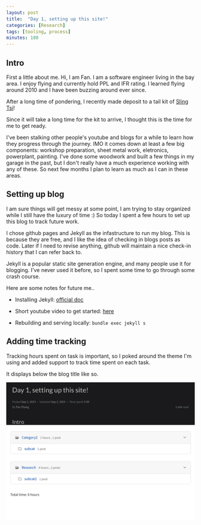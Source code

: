 ```yaml
---
layout: post
title:  "Day 1, setting up this site!"
categories: [Research]
tags: [tooling, process]
minutes: 180
---
```


## Intro

First a little about me. Hi, I am Fan. I am a software engineer living in the bay area. I enjoy flying and currently hold PPL and IFR rating. I learned flying around 2010 and I have been buzzing around ever since.

After a long time of pondering, I recently made deposit to a tail kit
of [Sling Tsi](https://www.airplanefactory.com/aircraft/sling-tsi/)!

Since it will take a long time for the kit to arrive, I thought this is the time for me to get ready. 

I've been stalking other people's youtube and blogs for a while to learn how they progress through the journey. IMO it comes down at least a few big components: workshop preparation, sheet metal work, eletronics, powerplant, painting.  I've done some woodwork and built a few things in my garage in the past, but I don't really have a much experience working with any of these. So next few months I plan to learn as much as I can in these areas.

## Setting up blog

I am sure things will get messy at some point, I am trying to stay organized while I still have the luxury of time :) So today I spent a few hours to set up this blog to track future work.

I chose github pages and Jekyll as the infastructure to run my blog. This is because they are free, and I like the idea of checking in blogs posts as code. Later if I need to revise anything, github will maintain a nice check-in history that I can refer back to.

Jekyll is a popular static site generation engine, and many people use it for blogging. I've never used it before, so I spent some time to go through some crash course.

Here are some notes for future me..

* Installing Jekyll: [official doc](https://jekyllrb.com/docs/installation/)

* Short youtube video to get started: [here](https://www.youtube.com/watch?v=F8iOU1ci19Q)

* Rebuilding and serving locally: `bundle exec jekyll s`

## Adding time tracking

Tracking hours spent on task is important, so I poked around the theme I'm using and added support to track time spent on each task.

It displays below the blog title like so.

![Time spent screenshot](/assets/img/screenshots/time_spent.png)
![Time spent screenshot](/assets/img/screenshots/time_spent_total.png)
